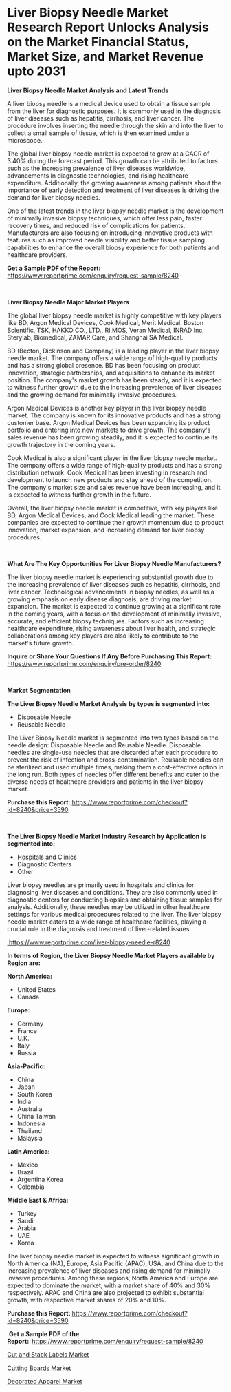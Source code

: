 <p><h1>Liver Biopsy Needle Market Research Report Unlocks Analysis on the Market Financial Status, Market Size, and Market Revenue upto 2031</h1></p><p><strong>Liver Biopsy Needle Market Analysis and Latest Trends</strong></p>
<p><p>A liver biopsy needle is a medical device used to obtain a tissue sample from the liver for diagnostic purposes. It is commonly used in the diagnosis of liver diseases such as hepatitis, cirrhosis, and liver cancer. The procedure involves inserting the needle through the skin and into the liver to collect a small sample of tissue, which is then examined under a microscope.</p><p>The global liver biopsy needle market is expected to grow at a CAGR of 3.40% during the forecast period. This growth can be attributed to factors such as the increasing prevalence of liver diseases worldwide, advancements in diagnostic technologies, and rising healthcare expenditure. Additionally, the growing awareness among patients about the importance of early detection and treatment of liver diseases is driving the demand for liver biopsy needles.</p><p>One of the latest trends in the liver biopsy needle market is the development of minimally invasive biopsy techniques, which offer less pain, faster recovery times, and reduced risk of complications for patients. Manufacturers are also focusing on introducing innovative products with features such as improved needle visibility and better tissue sampling capabilities to enhance the overall biopsy experience for both patients and healthcare providers.</p></p>
<p><strong>Get a Sample PDF of the Report:&nbsp;</strong> <a href="https://www.reportprime.com/enquiry/request-sample/8240">https://www.reportprime.com/enquiry/request-sample/8240</a></p>
<p>&nbsp;</p>
<p><strong>Liver Biopsy Needle Major Market Players</strong></p>
<p><p>The global liver biopsy needle market is highly competitive with key players like BD, Argon Medical Devices, Cook Medical, Merit Medical, Boston Scientific, TSK, HAKKO CO., LTD., RI.MOS, Veran Medical, INRAD Inc, Sterylab, Biomedical, ZAMAR Care, and Shanghai SA Medical.</p><p>BD (Becton, Dickinson and Company) is a leading player in the liver biopsy needle market. The company offers a wide range of high-quality products and has a strong global presence. BD has been focusing on product innovation, strategic partnerships, and acquisitions to enhance its market position. The company's market growth has been steady, and it is expected to witness further growth due to the increasing prevalence of liver diseases and the growing demand for minimally invasive procedures.</p><p>Argon Medical Devices is another key player in the liver biopsy needle market. The company is known for its innovative products and has a strong customer base. Argon Medical Devices has been expanding its product portfolio and entering into new markets to drive growth. The company's sales revenue has been growing steadily, and it is expected to continue its growth trajectory in the coming years.</p><p>Cook Medical is also a significant player in the liver biopsy needle market. The company offers a wide range of high-quality products and has a strong distribution network. Cook Medical has been investing in research and development to launch new products and stay ahead of the competition. The company's market size and sales revenue have been increasing, and it is expected to witness further growth in the future.</p><p>Overall, the liver biopsy needle market is competitive, with key players like BD, Argon Medical Devices, and Cook Medical leading the market. These companies are expected to continue their growth momentum due to product innovation, market expansion, and increasing demand for liver biopsy procedures.</p></p>
<p>&nbsp;</p>
<p><strong>What Are The Key Opportunities For Liver Biopsy Needle Manufacturers?</strong></p>
<p><p>The liver biopsy needle market is experiencing substantial growth due to the increasing prevalence of liver diseases such as hepatitis, cirrhosis, and liver cancer. Technological advancements in biopsy needles, as well as a growing emphasis on early disease diagnosis, are driving market expansion. The market is expected to continue growing at a significant rate in the coming years, with a focus on the development of minimally invasive, accurate, and efficient biopsy techniques. Factors such as increasing healthcare expenditure, rising awareness about liver health, and strategic collaborations among key players are also likely to contribute to the market's future growth.</p></p>
<p><strong>Inquire or Share Your Questions If Any Before Purchasing This Report:</strong> <a href="https://www.reportprime.com/enquiry/pre-order/8240">https://www.reportprime.com/enquiry/pre-order/8240</a></p>
<p>&nbsp;</p>
<p><strong>Market Segmentation</strong></p>
<p><strong>The Liver Biopsy Needle Market Analysis by types is segmented into:</strong></p>
<p><ul><li>Disposable Needle</li><li>Reusable Needle</li></ul></p>
<p><p>The Liver Biopsy Needle market is segmented into two types based on the needle design: Disposable Needle and Reusable Needle. Disposable needles are single-use needles that are discarded after each procedure to prevent the risk of infection and cross-contamination. Reusable needles can be sterilized and used multiple times, making them a cost-effective option in the long run. Both types of needles offer different benefits and cater to the diverse needs of healthcare providers and patients in the liver biopsy market.</p></p>
<p><strong>Purchase this Report:&nbsp;</strong><a href="https://www.reportprime.com/checkout?id=8240&price=3590">https://www.reportprime.com/checkout?id=8240&price=3590</a></p>
<p>&nbsp;</p>
<p><strong>The Liver Biopsy Needle Market Industry Research by Application is segmented into:</strong></p>
<p><ul><li>Hospitals and Clinics</li><li>Diagnostic Centers</li><li>Other</li></ul></p>
<p><p>Liver biopsy needles are primarily used in hospitals and clinics for diagnosing liver diseases and conditions. They are also commonly used in diagnostic centers for conducting biopsies and obtaining tissue samples for analysis. Additionally, these needles may be utilized in other healthcare settings for various medical procedures related to the liver. The liver biopsy needle market caters to a wide range of healthcare facilities, playing a crucial role in the diagnosis and treatment of liver-related issues.</p></p>
<p><a href="https://www.reportprime.com/liver-biopsy-needle-r8240">&nbsp;https://www.reportprime.com/liver-biopsy-needle-r8240</a></p>
<p><strong>In terms of Region, the Liver Biopsy Needle Market Players available by Region are:</strong></p>
<p>
    <p> <strong> North America: </strong>
        <ul>
            <li>United States</li>
            <li>Canada</li>
        </ul>
        </p> 
    <p> <strong> Europe: </strong>
        <ul>
            <li>Germany</li>
            <li>France</li>
            <li>U.K.</li>
            <li>Italy</li>
            <li>Russia</li>
        </ul>
        </p> 
    <p> <strong> Asia-Pacific: </strong>
        <ul>
            <li>China</li>
            <li>Japan</li>
            <li>South Korea</li>
            <li>India</li>
            <li>Australia</li>
            <li>China Taiwan</li>
            <li>Indonesia</li>
            <li>Thailand</li>
            <li>Malaysia</li>
        </ul>
        </p> 
    <p> <strong> Latin America: </strong>
        <ul>
            <li>Mexico</li>
            <li>Brazil</li>
            <li>Argentina Korea</li>
            <li>Colombia</li>
        </ul>
        </p> 
    <p> <strong> Middle East & Africa: </strong>
        <ul>
            <li>Turkey</li>
            <li>Saudi</li>
            <li>Arabia</li>
            <li>UAE</li>
            <li>Korea</li>
        </ul>
    </p>
    </p>
<p><p>The liver biopsy needle market is expected to witness significant growth in North America (NA), Europe, Asia Pacific (APAC), USA, and China due to the increasing prevalence of liver diseases and rising demand for minimally invasive procedures. Among these regions, North America and Europe are expected to dominate the market, with a market share of 40% and 30% respectively. APAC and China are also projected to exhibit substantial growth, with respective market shares of 20% and 10%.</p></p>
<p><strong>Purchase this Report: </strong><a href="https://www.reportprime.com/checkout?id=8240&price=3590">https://www.reportprime.com/checkout?id=8240&price=3590</a></p>
<p>&nbsp;<strong>Get a Sample PDF of the Report:&nbsp;&nbsp;</strong><a href="https://www.reportprime.com/enquiry/request-sample/8240">https://www.reportprime.com/enquiry/request-sample/8240</a></p>
<p><strong></strong></p>
<p><p><a href="https://summer-dogwood-3e9.notion.site/Cut-and-Stack-Labels-Market-Outlook-Industry-Overview-and-Forecast-2024-to-2031-628d221e3eb34f9caf494b406e0b2f25">Cut and Stack Labels Market</a></p><p><a href="https://forested-sushi-9b0.notion.site/Cutting-Boards-Market-Furnishes-Information-on-Market-Share-Market-Trends-and-Market-Growth-c93dc498205c4428b3f0ea9e5ea197d0">Cutting Boards Market</a></p><p><a href="https://lydian-appliance-61d.notion.site/Decorated-Apparel-Market-Size-CAGR-Trends-2024-2030-28873631f4e74d6f9a41783941acd7b5">Decorated Apparel Market</a></p></p>